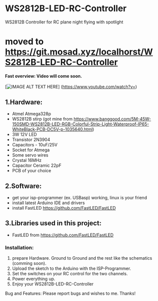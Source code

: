 # WS2812B-LED-RC-Controller
WS2812B Controller for RC plane night flying with spotlight

# moved to https://git.mosad.xyz/localhorst/WS2812B-LED-RC-Controller

#### Fast overview: Video will come soon.

[![IMAGE ALT TEXT HERE](https://img.youtube.com/vi//0.jpg)]
(https://www.youtube.com/watch?v=)

## 1.Hardware:
-	Atmel Atmega328p
-	WS2812B stirp (got mine from https://www.banggood.com/5M-45W-150SMD-WS2812B-LED-RGB-Colorful-Strip-Light-Waterproof-IP65-WhiteBlack-PCB-DC5V-p-1035640.html)
-	3W 12V LED
- Transistor 2N3904
- Capacitors - 10uF/25V
- Socket for Atmega
- Some servo wires
- Crystal 16MHz
- Capacitor Ceramic 22pF
- PCB of your choice

## 2.Software:
-	get your isp-programmer (ex. USBasp) working, linux is your friend
-	install latest Arduino IDE and drivers
- install FastLED https://github.com/FastLED/FastLED

## 3.Libraries used in this project:
-	FastLED from https://github.com/FastLED/FastLED

### Installation: 
1. prepare Hardware. Ground to Ground and the rest like the schematics (comming soon).
2. Upload the sketch to the Arduino with the ISP-Programmer.
3. Set the switches on your RC control for the two channels.
7. Power everything up.
8. Enjoy your WS2812B-LED-RC-Controller

Bug and Features: Please report bugs and wishes to me. Thanks!


